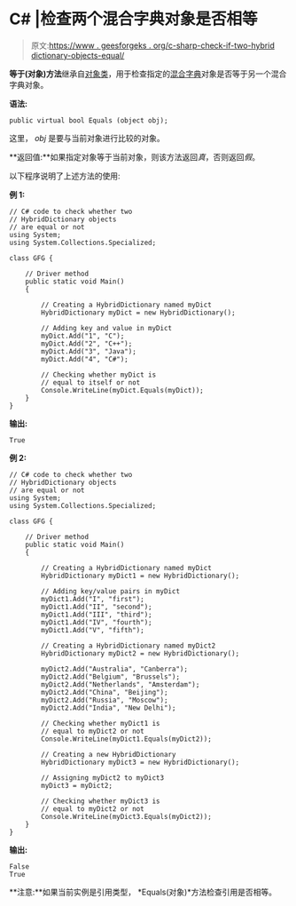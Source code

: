 # C# |检查两个混合字典对象是否相等

> 原文:[https://www . geesforgeks . org/c-sharp-check-if-two-hybrid dictionary-objects-equal/](https://www.geeksforgeeks.org/c-sharp-check-if-two-hybriddictionary-objects-are-equal/)

**等于(对象)方法**继承自[对象类](https://www.geeksforgeeks.org/c-object-class/)，用于检查指定的[混合字典](https://www.geeksforgeeks.org/c-hybriddictionary-class/)对象是否等于另一个混合字典对象。

**语法:**

```
public virtual bool Equals (object obj);
```

这里， *obj* 是要与当前对象进行比较的对象。

**返回值:**如果指定对象等于当前对象，则该方法返回*真*，否则返回*假*。

以下程序说明了上述方法的使用:

**例 1:**

```
// C# code to check whether two
// HybridDictionary objects
// are equal or not
using System;
using System.Collections.Specialized;

class GFG {

    // Driver method
    public static void Main()
    {

        // Creating a HybridDictionary named myDict
        HybridDictionary myDict = new HybridDictionary();

        // Adding key and value in myDict
        myDict.Add("1", "C");
        myDict.Add("2", "C++");
        myDict.Add("3", "Java");
        myDict.Add("4", "C#");

        // Checking whether myDict is
        // equal to itself or not
        Console.WriteLine(myDict.Equals(myDict));
    }
}
```

**输出:**

```
True

```

**例 2:**

```
// C# code to check whether two
// HybridDictionary objects
// are equal or not
using System;
using System.Collections.Specialized;

class GFG {

    // Driver method
    public static void Main()
    {

        // Creating a HybridDictionary named myDict
        HybridDictionary myDict1 = new HybridDictionary();

        // Adding key/value pairs in myDict
        myDict1.Add("I", "first");
        myDict1.Add("II", "second");
        myDict1.Add("III", "third");
        myDict1.Add("IV", "fourth");
        myDict1.Add("V", "fifth");

        // Creating a HybridDictionary named myDict2
        HybridDictionary myDict2 = new HybridDictionary();

        myDict2.Add("Australia", "Canberra");
        myDict2.Add("Belgium", "Brussels");
        myDict2.Add("Netherlands", "Amsterdam");
        myDict2.Add("China", "Beijing");
        myDict2.Add("Russia", "Moscow");
        myDict2.Add("India", "New Delhi");

        // Checking whether myDict1 is
        // equal to myDict2 or not
        Console.WriteLine(myDict1.Equals(myDict2));

        // Creating a new HybridDictionary
        HybridDictionary myDict3 = new HybridDictionary();

        // Assigning myDict2 to myDict3
        myDict3 = myDict2;

        // Checking whether myDict3 is
        // equal to myDict2 or not
        Console.WriteLine(myDict3.Equals(myDict2));
    }
}
```

**输出:**

```
False
True

```

**注意:**如果当前实例是引用类型， *Equals(对象)*方法检查引用是否相等。